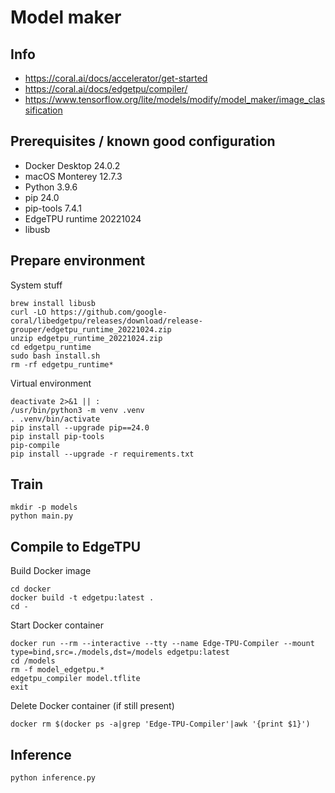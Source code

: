 # Model maker

## Info
* https://coral.ai/docs/accelerator/get-started
* https://coral.ai/docs/edgetpu/compiler/
* https://www.tensorflow.org/lite/models/modify/model_maker/image_classification

## Prerequisites / known good configuration

* Docker Desktop 24.0.2
* macOS Monterey 12.7.3
* Python 3.9.6
* pip 24.0
* pip-tools 7.4.1
* EdgeTPU runtime 20221024
* libusb

## Prepare environment
System stuff
```
brew install libusb
curl -LO https://github.com/google-coral/libedgetpu/releases/download/release-grouper/edgetpu_runtime_20221024.zip
unzip edgetpu_runtime_20221024.zip
cd edgetpu_runtime
sudo bash install.sh
rm -rf edgetpu_runtime*
```
Virtual environment
```
deactivate 2>&1 || :
/usr/bin/python3 -m venv .venv
. .venv/bin/activate
pip install --upgrade pip==24.0
pip install pip-tools
pip-compile
pip install --upgrade -r requirements.txt
```

## Train
```
mkdir -p models
python main.py
```

## Compile to EdgeTPU
Build Docker image
```
cd docker
docker build -t edgetpu:latest .
cd -
```
Start Docker container
```
docker run --rm --interactive --tty --name Edge-TPU-Compiler --mount type=bind,src=./models,dst=/models edgetpu:latest
cd /models
rm -f model_edgetpu.*
edgetpu_compiler model.tflite
exit
```
Delete Docker container (if still present)
```
docker rm $(docker ps -a|grep 'Edge-TPU-Compiler'|awk '{print $1}')
```

## Inference
```
python inference.py
```